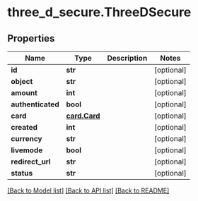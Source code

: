 # three_d_secure.ThreeDSecure

## Properties
Name | Type | Description | Notes
------------ | ------------- | ------------- | -------------
**id** | **str** |  | [optional] 
**object** | **str** |  | [optional] 
**amount** | **int** |  | [optional] 
**authenticated** | **bool** |  | [optional] 
**card** | [**card.Card**](Card.md) |  | [optional] 
**created** | **int** |  | [optional] 
**currency** | **str** |  | [optional] 
**livemode** | **bool** |  | [optional] 
**redirect_url** | **str** |  | [optional] 
**status** | **str** |  | [optional] 

[[Back to Model list]](../README.md#documentation-for-models) [[Back to API list]](../README.md#documentation-for-api-endpoints) [[Back to README]](../README.md)


